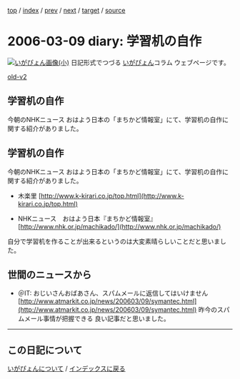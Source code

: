[top](https://igapyon.github.io/diary/) 
 / [index](https://igapyon.github.io/diary/2006/index.html) 
 / [prev](https://igapyon.github.io/diary/2006/ig060308.html) 
 / [next](https://igapyon.github.io/diary/2006/ig060311.html) 
 / [target](https://igapyon.github.io/diary/2006/ig060309.html) 
 / [source](https://github.com/igapyon/diary/blob/gh-pages/2006/ig060309.html.src.md) 

2006-03-09 diary: 学習机の自作
=====================================================================================================
[![いがぴょん画像(小)](https://igapyon.github.io/diary/images/iga200306s.jpg "いがぴょん")](https://igapyon.github.io/diary/memo/memoigapyon.html) 日記形式でつづる [いがぴょん](https://igapyon.github.io/diary/memo/memoigapyon.html)コラム ウェブページです。

[old-v2](ig060309-orig.html)

## 学習机の自作

今朝のNHKニュース おはよう日本の「まちかど情報室」にて、学習机の自作に関する紹介がありました。


## 学習机の自作

今朝のNHKニュース おはよう日本の「まちかど情報室」にて、学習机の自作に関する紹介がありました。

* 木楽里
  [http://www.k-kirari.co.jp/top.html](http://www.k-kirari.co.jp/top.html)
  
* NHKニュース　おはよう日本『まちかど情報室』
  [http://www.nhk.or.jp/machikado/](http://www.nhk.or.jp/machikado/)

自分で学習机を作ることが出来るというのは大変素晴らしいことだと思いました。

## 世間のニュースから

* ＠IT: おじいさんおばあさん、スパムメールに返信してはいけません
  [http://www.atmarkit.co.jp/news/200603/09/symantec.html](http://www.atmarkit.co.jp/news/200603/09/symantec.html)
  昨今のスパムメール事情が把握できる 良い記事だと思いました。

----------------------------------------------------------------------------------------------------

## この日記について
[いがぴょんについて](https://igapyon.github.io/diary/memo/memoigapyon.html) / [インデックスに戻る](https://igapyon.github.io/diary/idxall.html)
